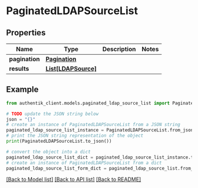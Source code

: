 # PaginatedLDAPSourceList


## Properties

Name | Type | Description | Notes
------------ | ------------- | ------------- | -------------
**pagination** | [**Pagination**](Pagination.md) |  | 
**results** | [**List[LDAPSource]**](LDAPSource.md) |  | 

## Example

```python
from authentik_client.models.paginated_ldap_source_list import PaginatedLDAPSourceList

# TODO update the JSON string below
json = "{}"
# create an instance of PaginatedLDAPSourceList from a JSON string
paginated_ldap_source_list_instance = PaginatedLDAPSourceList.from_json(json)
# print the JSON string representation of the object
print(PaginatedLDAPSourceList.to_json())

# convert the object into a dict
paginated_ldap_source_list_dict = paginated_ldap_source_list_instance.to_dict()
# create an instance of PaginatedLDAPSourceList from a dict
paginated_ldap_source_list_form_dict = paginated_ldap_source_list.from_dict(paginated_ldap_source_list_dict)
```
[[Back to Model list]](../README.md#documentation-for-models) [[Back to API list]](../README.md#documentation-for-api-endpoints) [[Back to README]](../README.md)


